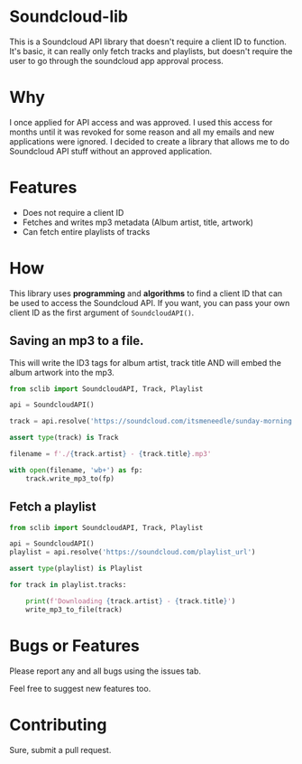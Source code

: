 # Soundcloud-lib
This is a Soundcloud API library that doesn't require a client ID to function.  It's basic, it can really only fetch tracks and playlists, but doesn't require the user to go through the soundcloud app approval process.

# Why
I once applied for API access and was approved.  I used this access for months until it was revoked for some reason and all my emails and new applications were ignored.  I decided to create a library that allows me to do Soundcloud API stuff without an approved application.

# Features
* Does not require a client ID
* Fetches and writes mp3 metadata (Album artist, title, artwork)
* Can fetch entire playlists of tracks

# How
This library uses **programming** and **algorithms** to find a client ID that can be used to access the Soundcloud API.  If you want, you can pass your own client ID as the first argument of `SoundcloudAPI()`.

## Saving an mp3 to a file.
This will write the ID3 tags for album artist, track title AND will embed the album artwork into the mp3.
```python
from sclib import SoundcloudAPI, Track, Playlist

api = SoundcloudAPI()

track = api.resolve('https://soundcloud.com/itsmeneedle/sunday-morning')

assert type(track) is Track

filename = f'./{track.artist} - {track.title}.mp3'

with open(filename, 'wb+') as fp:
    track.write_mp3_to(fp)

```


## Fetch a playlist

```python
from sclib import SoundcloudAPI, Track, Playlist

api = SoundcloudAPI()
playlist = api.resolve('https://soundcloud.com/playlist_url')

assert type(playlist) is Playlist

for track in playlist.tracks:

    print(f'Downloading {track.artist} - {track.title}')
    write_mp3_to_file(track)

```

# Bugs or Features
Please report any and all bugs using the issues tab.

Feel free to suggest new features too.


# Contributing
Sure, submit a pull request.